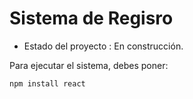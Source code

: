 <h1> Sistema de Regisro </h1>

- Estado  del proyecto : En construcción.
  
Para ejecutar el sistema, debes poner:

`npm install react`
